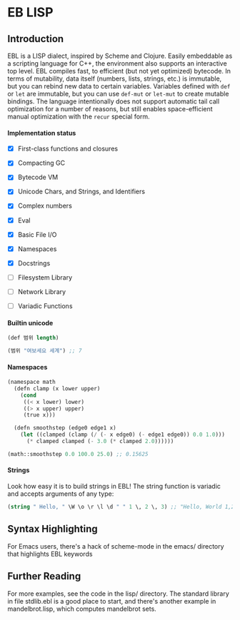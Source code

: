 # EB LISP

## Introduction
EBL is a LISP dialect, inspired by Scheme and Clojure. Easily embeddable as a scripting language for C++, the environment also supports an interactive top level. EBL compiles fast, to efficient (but not yet optimized) bytecode. In terms of mutability, data itself (numbers, lists, strings, etc.) is immutable, but you can rebind new data to certain variables. Variables defined with `def` or `let` are immutable, but you can use `def-mut` or `let-mut` to create mutable bindings. The language intentionally does not support automatic tail call optimization for a number of reasons, but still enables space-efficient manual optimization with the `recur` special form.

#### Implementation status
- [x] First-class functions and closures
- [x] Compacting GC
- [x] Bytecode VM
- [x] Unicode Chars, and Strings, and Identifiers
- [x] Complex numbers
- [x] Eval
- [x] Basic File I/O
- [x] Namespaces
- [x] Docstrings
- [ ] Filesystem Library
- [ ] Network Library
- [ ] Variadic Functions


#### Builtin unicode
```scheme
(def 범위 length)

(범위 "여보세요 세계") ;; 7

```

#### Namespaces
```scheme
(namespace math
  (defn clamp (x lower upper)
    (cond
     ((< x lower) lower)
     ((> x upper) upper)
     (true x)))

  (defn smoothstep (edge0 edge1 x)
    (let ((clamped (clamp (/ (- x edge0) (- edge1 edge0)) 0.0 1.0)))
      (* clamped clamped (- 3.0 (* clamped 2.0))))))

(math::smoothstep 0.0 100.0 25.0) ;; 0.15625
```

#### Strings
Look how easy it is to build strings in EBL! The string function is variadic and accepts arguments of any type:
```scheme
(string " Hello, " \W \o \r \l \d " " 1 \, 2 \, 3) ;; "Hello, World 1,2,3"
```

## Syntax Highlighting
For Emacs users, there's a hack of scheme-mode in the emacs/ directory that highlights EBL keywords

## Further Reading
For more examples, see the code in the lisp/ directory. The standard library in file stdlib.ebl is a good place to start, and there's another example in mandelbrot.lisp, which computes mandelbrot sets.
